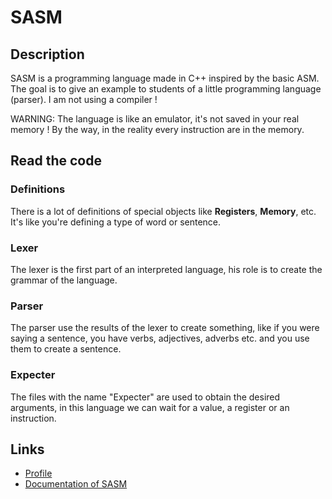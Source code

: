 # SASM

## Description

SASM is a programming language made in C++ inspired by the basic ASM.
The goal is to give an example to students of a little programming language (parser).
I am not using a compiler !

WARNING: The language is like an emulator, it's not saved in your real memory ! By the way, in the reality every instruction are in the memory.

## Read the code

### Definitions

There is a lot of definitions of special objects like **Registers**, **Memory**, etc.
It's like you're defining a type of word or sentence.

### Lexer

The lexer is the first part of an interpreted language, his role is to create the grammar of the language.

### Parser

The parser use the results of the lexer to create something, like if you were saying a sentence, you have verbs, adjectives, adverbs etc. and you use them to create a sentence. 

### Expecter

The files with the name "Expecter" are used to obtain the desired arguments, in this language we can wait for a value, a register or an instruction.

## Links

- [Profile](https://github.com/Program132)
- [Documentation of SASM](doc/main.md)
